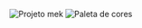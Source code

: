 
![Projeto mek](https://user-images.githubusercontent.com/104788815/171061610-d1df4764-3e3d-42de-b896-4cd3f9e76503.png)
![Paleta de cores](https://user-images.githubusercontent.com/104788815/171065145-8ed2932e-7d04-44ab-8ad5-402f267d88fb.png)
